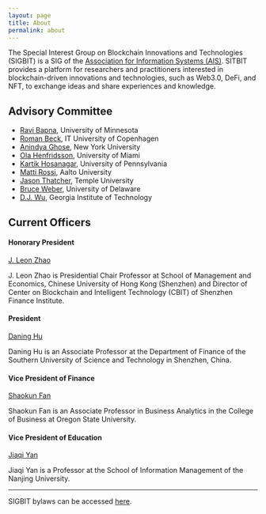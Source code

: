 ```yaml
---
layout: page
title: About
permalink: about
---
```


The Special Interest Group on Blockchain Innovations and Technologies (SIGBIT) is a SIG of the [Association for Information Systems (AIS)](https://aisnet.org). SITBIT provides a platform for researchers and practitioners interested in blockchain-driven innovations and technologies, such as Web3.0, DeFi, and NFT, to exchange ideas and share experiences and knowledge.


## Advisory Committee

- [Ravi Bapna](https://carlsonschool.umn.edu/faculty/ravi-bapna), University of Minnesota
- [Roman Beck](https://pure.itu.dk/portal/en/persons/roman-beck), IT University of Copenhagen
- [Anindya Ghose](https://www.stern.nyu.edu/faculty/bio/anindya-ghose), New York University
- [Ola Henfridsson](https://people.miami.edu/profile/e9b054ee3e93764aff4aa4985808b60c), University of Miami
- [Kartik Hosanagar](https://oid.wharton.upenn.edu/profile/kartikh/), University of Pennsylvania
- [Matti Rossi](https://people.aalto.fi/matti.rossi), Aalto University
- [Jason Thatcher](https://www.fox.temple.edu/about-fox/directory/jason-thatcher/), Temple University
- [Bruce Weber](https://www.udel.edu/faculty-staff/experts/bruce-weber/), University of Delaware
- [D.J. Wu](https://www.scheller.gatech.edu/directory/faculty/wu/index.html), Georgia Institute of Technology


## Current Officers

#### Honorary President

[J. Leon Zhao](https://myweb.cuhk.edu.cn/leonzhao)

J. Leon Zhao is Presidential Chair Professor at School of Management and Economics, Chinese University of Hong Kong (Shenzhen) and Director of Center on Blockchain and Intelligent Technology (CBIT) of Shenzhen Finance Institute. 

#### President

[Daning Hu](https://sustchud.github.io/)

Daning Hu is an Associate Professor at the Department of Finance of the Southern University of Science and Technology in Shenzhen, China. 

#### Vice President of Finance

[Shaokun Fan](https://business.oregonstate.edu/users/shaokun-fan)

Shaokun Fan is an Associate Professor in Business Analytics in the College of Business at Oregon State University.

#### Vice President of Education

[Jiaqi Yan](https://im.nju.edu.cn/yjq_en/list.htm)

Jiaqi Yan is a Professor at the School of Information Management of the Nanjing University.

---

SIGBIT bylaws can be accessed [here](/bylaws).
